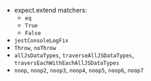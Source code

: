 - expect.extend matchers:
  - `eq`
  - `True`
  - `False`
- `jestConsoleLogFix`
- `Throw`, `noThrow`
- `allJsDataTypes`, `traverseAllJSDataTypes`, `traversEachWithEachAllJSDataTypes`
- `noop`, `noop2`, `noop3`, `noop4`, `noop5`, `noop6`, `noop7`

